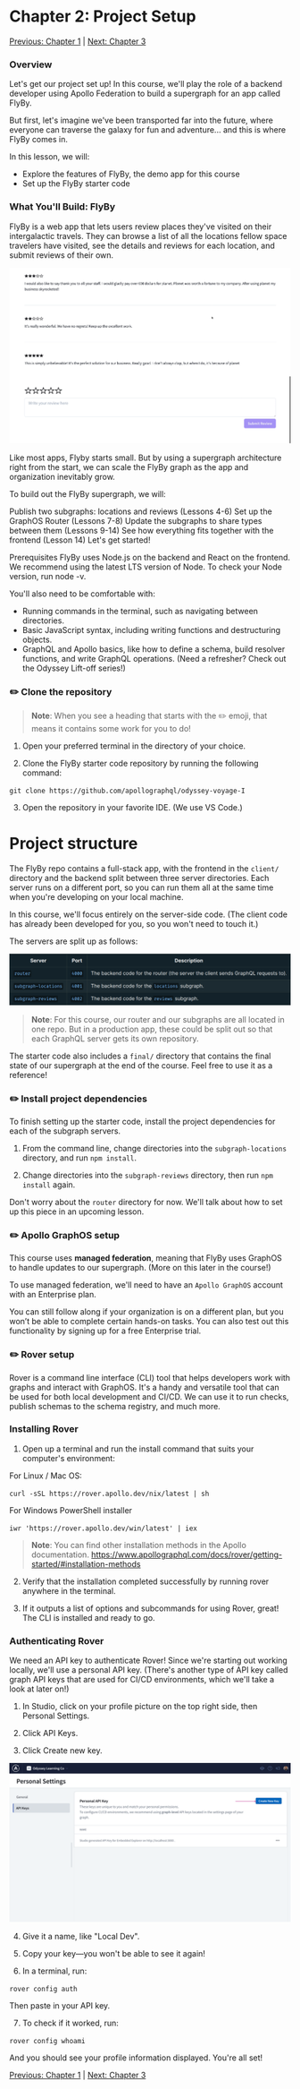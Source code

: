 # Chapter 2: Project Setup

[Previous: Chapter 1](Voyage-part-1-chapter-1.md) | [Next: Chapter 3](Voyage-part-1-chapter-3.md)

### Overview

Let's get our project set up! In this course, we'll play the role of a backend developer using Apollo Federation to build a supergraph for an app called FlyBy.

But first, let's imagine we've been transported far into the future, where everyone can traverse the galaxy for fun and adventure... and this is where FlyBy comes in.

In this lesson, we will:

- Explore the features of FlyBy, the demo app for this course
- Set up the FlyBy starter code

### What You'll Build: FlyBy

FlyBy is a web app that lets users review places they've visited on their intergalactic travels. They can browse a list of all the locations fellow space travelers have visited, see the details and reviews for each location, and submit reviews of their own.

![Chapter 2: Project Setup](./assets/02_Project-Setup/videoframe_12990.png)

Like most apps, Flyby starts small. But by using a supergraph architecture right from the start, we can scale the FlyBy graph as the app and organization inevitably grow.

To build out the FlyBy supergraph, we will:

Publish two subgraphs: locations and reviews (Lessons 4-6)
Set up the GraphOS Router (Lessons 7-8)
Update the subgraphs to share types between them (Lessons 9-14)
See how everything fits together with the frontend (Lesson 14)
Let's get started!

Prerequisites
FlyBy uses Node.js on the backend and React on the frontend. We recommend using the latest LTS version of Node. To check your Node version, run node -v.

You'll also need to be comfortable with:

- Running commands in the terminal, such as navigating between directories.
- Basic JavaScript syntax, including writing functions and destructuring objects.
- GraphQL and Apollo basics, like how to define a schema, build resolver functions, and write GraphQL operations. (Need a refresher? Check out the Odyssey Lift-off series!)

### ✏️ Clone the repository

> **Note**: When you see a heading that starts with the ✏️ emoji, that means it contains some work for you to do!

1. Open your preferred terminal in the directory of your choice.

2) Clone the FlyBy starter code repository by running the following command:

`git clone https://github.com/apollographql/odyssey-voyage-I`

3. Open the repository in your favorite IDE. (We use VS Code.)

# Project structure

The FlyBy repo contains a full-stack app, with the frontend in the `client/` directory and the backend split between three server directories. Each server runs on a different port, so you can run them all at the same time when you're developing on your local machine.

In this course, we'll focus entirely on the server-side code. (The client code has already been developed for you, so you won't need to touch it.)

The servers are split up as follows:

![Chapter 2: Project Setup](./assets/02_Project-Setup/02_01_code.png)

> **Note**: For this course, our router and our subgraphs are all located in one repo. But in a production app, these could be split out so that each GraphQL server gets its own repository.

The starter code also includes a `final/` directory that contains the final state of our supergraph at the end of the course. Feel free to use it as a reference!

### ✏️ Install project dependencies

To finish setting up the starter code, install the project dependencies for each of the subgraph servers.

1. From the command line, change directories into the `subgraph-locations` directory, and run `npm install`.

2. Change directories into the `subgraph-reviews` directory, then run `npm install` again.

Don't worry about the `router` directory for now. We'll talk about how to set up this piece in an upcoming lesson.

### ✏️ Apollo GraphOS setup

This course uses **managed federation**, meaning that FlyBy uses GraphOS to handle updates to our supergraph. (More on this later in the course!)

To use managed federation, we'll need to have an `Apollo GraphOS` account with an Enterprise plan.

You can still follow along if your organization is on a different plan, but you won’t be able to complete certain hands-on tasks. You can also test out this functionality by signing up for a free Enterprise trial.

### ✏️ Rover setup

Rover is a command line interface (CLI) tool that helps developers work with graphs and interact with GraphOS. It's a handy and versatile tool that can be used for both local development and CI/CD. We can use it to run checks, publish schemas to the schema registry, and much more.

### Installing Rover

1. Open up a terminal and run the install command that suits your computer's environment:

For Linux / Mac OS:

`curl -sSL https://rover.apollo.dev/nix/latest | sh
`

For Windows PowerShell installer

`iwr 'https://rover.apollo.dev/win/latest' | iex`

> **Note**: You can find other installation methods in the Apollo documentation.
> https://www.apollographql.com/docs/rover/getting-started/#installation-methods

2. Verify that the installation completed successfully by running rover anywhere in the terminal.

3. If it outputs a list of options and subcommands for using Rover, great! The CLI is installed and ready to go.

### Authenticating Rover

We need an API key to authenticate Rover! Since we're starting out working locally, we'll use a personal API key. (There's another type of API key called graph API keys that are used for CI/CD environments, which we'll take a look at later on!)

1. In Studio, click on your profile picture on the top right side, then Personal Settings.

2. Click API Keys.

3. Click Create new key.

![Chapter 2: Project Setup](./assets/02_Project-Setup/personal-api-key.png)

4. Give it a name, like "Local Dev".

5. Copy your key—you won't be able to see it again!

6. In a terminal, run:

`rover config auth`

Then paste in your API key.

7. To check if it worked, run:

`rover config whoami`

And you should see your profile information displayed. You're all set!

[Previous: Chapter 1](Voyage-part-1-chapter-1.md) | [Next: Chapter 3](Voyage-part-1-chapter-3.md)
